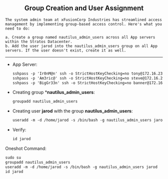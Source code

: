 ## <center> Group Creation and User Assignment

```
The system admin team at xFusionCorp Industries has streamlined access management by implementing group-based access control. Here's what you need to do:

a. Create a group named nautilus_admin_users across all App servers within the Stratos Datacenter.
b. Add the user jarod into the nautilus_admin_users group on all App servers. If the user doesn't exist, create it as well.
```

---

- App Server:
    ```apache
    sshpass -p 'Ir0nM@n' ssh -o StrictHostKeyChecking=no tony@172.16.238.10
    sshpass -p 'Am3ric@' ssh -o StrictHostKeyChecking=no steve@172.16.238.11
    sshpass -p 'BigGr33n' ssh -o StrictHostKeyChecking=no banner@172.16.238.12
    ```
- Creating group ***nautilus_admin_users**:
    ```apache
    groupadd nautilus_admin_users
    ```
- Creating user **jarod** with the group **nautilus_admin_users**:
    ```apache
    useradd -m -d /home/jarod -s /bin/bash -g nautilus_admin_users jarod
    ```
- Verify:
    ```apache
    id jarod
    ```

Oneshot Command:
<!-- echo 'Ir0nM@n' | sudo -S su
echo 'Am3ric@' | sudo -S su
echo 'BigGr33n' | sudo -S su -->

```apache
sudo su
groupadd nautilus_admin_users
useradd -m -d /home/jarod -s /bin/bash -g nautilus_admin_users jarod
id jarod
```